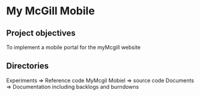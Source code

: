 My McGill Mobile
================

Project objectives
------------------
To implement a mobile portal for the myMcgill website

Directories
-----------
Experiments => Reference code
MyMcgil Mobiel => source code
Documents => Documentation including backlogs and burndowns
